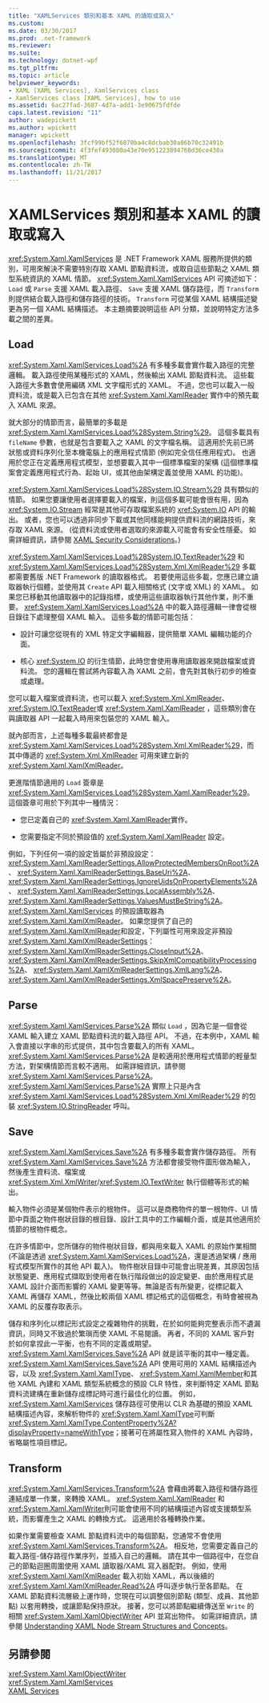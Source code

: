 ```yaml
---
title: "XAMLServices 類別和基本 XAML 的讀取或寫入"
ms.custom: 
ms.date: 03/30/2017
ms.prod: .net-framework
ms.reviewer: 
ms.suite: 
ms.technology: dotnet-wpf
ms.tgt_pltfrm: 
ms.topic: article
helpviewer_keywords:
- XAML [XAML Services], XamlServices class
- XamlServices class [XAML Services], how to use
ms.assetid: 6ac27fad-3687-4d7a-add1-3e90675fdfde
caps.latest.revision: "11"
author: wadepickett
ms.author: wpickett
manager: wpickett
ms.openlocfilehash: 3fcf99bf52f6870ba4c8dcbab30a86b70c32491b
ms.sourcegitcommit: 4f3fef493080a43e70e951223894768d36ce430a
ms.translationtype: MT
ms.contentlocale: zh-TW
ms.lasthandoff: 11/21/2017
---
```

# <a name="xamlservices-class-and-basic-xaml-reading-or-writing"></a>XAMLServices 類別和基本 XAML 的讀取或寫入
<xref:System.Xaml.XamlServices> 是 .NET Framework XAML 服務所提供的類別，可用來解決不需要特別存取 XAML 節點資料流，或取自這些節點之 XAML 類型系統資訊的 XAML 情節。 <xref:System.Xaml.XamlServices> API 可摘述如下： `Load` 或 `Parse` 支援 XAML 載入路徑、 `Save` 支援 XAML 儲存路徑，而 `Transform` 則提供結合載入路徑和儲存路徑的技術。 `Transform` 可從某個 XAML 結構描述變更為另一個 XAML 結構描述。 本主題摘要說明這些 API 分類，並說明特定方法多載之間的差異。  
  
<a name="load"></a>   
## <a name="load"></a>Load  
 <xref:System.Xaml.XamlServices.Load%2A> 有多種多載會實作載入路徑的完整邏輯。 載入路徑使用某種形式的 XAML，然後輸出 XAML 節點資料流。 這些載入路徑大多數會使用編碼 XML 文字檔形式的 XAML。 不過，您也可以載入一般資料流，或是載入已包含在其他 <xref:System.Xaml.XamlReader> 實作中的預先載入 XAML 來源。  
  
 就大部分的情節而言，最簡單的多載是 <xref:System.Xaml.XamlServices.Load%28System.String%29>。 這個多載具有 `fileName` 參數，也就是包含要載入之 XAML 的文字檔名稱。 這適用於先前已將狀態或資料序列化至本機電腦上的應用程式情節 (例如完全信任應用程式)。 也適用於您正在定義應用程式模型，並想要載入其中一個標準檔案的架構 (這個標準檔案會定義應用程式行為、起始 UI，或其他由架構定義並使用 XAML 的功能)。  
  
 <xref:System.Xaml.XamlServices.Load%28System.IO.Stream%29> 具有類似的情節。 如果您要讓使用者選擇要載入的檔案，則這個多載可能會很有用，因為 <xref:System.IO.Stream> 經常是其他可存取檔案系統的 <xref:System.IO> API 的輸出。 或者，您也可以透過非同步下載或其他同樣能夠提供資料流的網路技術，來存取 XAML 來源。 (從資料流或使用者選取的來源載入可能會有安全性隱憂。 如需詳細資訊，請參閱 [XAML Security Considerations](../../../docs/framework/xaml-services/xaml-security-considerations.md)。)  
  
 <xref:System.Xaml.XamlServices.Load%28System.IO.TextReader%29> 和 <xref:System.Xaml.XamlServices.Load%28System.Xml.XmlReader%29> 多載都需要舊版 .NET Framework 的讀取器格式。 若要使用這些多載，您應已建立讀取器執行個體，並使用其 `Create` API 載入相關格式 (文字或 XML) 的 XAML。 如果您已移動其他讀取器中的記錄指標，或使用這些讀取器執行其他作業，則不重要。 <xref:System.Xaml.XamlServices.Load%2A> 中的載入路徑邏輯一律會從根目錄往下處理整個 XAML 輸入。 這些多載的情節可能包括：  
  
-   設計可讓您從現有的 XML 特定文字編輯器，提供簡單 XAML 編輯功能的介面。  
  
-   核心 <xref:System.IO> 的衍生情節，此時您會使用專用讀取器來開啟檔案或資料流。 您的邏輯在嘗試將內容載入為 XAML 之前，會先對其執行初步的檢查或處理。  
  
 您可以載入檔案或資料流，也可以載入 <xref:System.Xml.XmlReader>、 <xref:System.IO.TextReader>或 <xref:System.Xaml.XamlReader> ，這些類別會在與讀取器 API 一起載入時用來包裝您的 XAML 輸入。  
  
 就內部而言，上述每種多載最終都會是 <xref:System.Xaml.XamlServices.Load%28System.Xml.XmlReader%29>，而其中傳遞的 <xref:System.Xml.XmlReader> 可用來建立新的 <xref:System.Xaml.XamlXmlReader>。  
  
 更進階情節適用的 `Load` 簽章是 <xref:System.Xaml.XamlServices.Load%28System.Xaml.XamlReader%29>。 這個簽章可用於下列其中一種情況：  
  
-   您已定義自己的 <xref:System.Xaml.XamlReader>實作。  
  
-   您需要指定不同於預設值的 <xref:System.Xaml.XamlReader> 設定。  
  
 例如，下列任何一項的設定皆屬於非預設設定： <xref:System.Xaml.XamlReaderSettings.AllowProtectedMembersOnRoot%2A>、 <xref:System.Xaml.XamlReaderSettings.BaseUri%2A>、 <xref:System.Xaml.XamlReaderSettings.IgnoreUidsOnPropertyElements%2A>、 <xref:System.Xaml.XamlReaderSettings.LocalAssembly%2A>、 <xref:System.Xaml.XamlReaderSettings.ValuesMustBeString%2A>。 <xref:System.Xaml.XamlServices> 的預設讀取器為 <xref:System.Xaml.XamlXmlReader>。 如果您提供了自己的 <xref:System.Xaml.XamlXmlReader>和設定，下列屬性可用來設定非預設 <xref:System.Xaml.XamlXmlReaderSettings>： <xref:System.Xaml.XamlXmlReaderSettings.CloseInput%2A>、 <xref:System.Xaml.XamlXmlReaderSettings.SkipXmlCompatibilityProcessing%2A>、 <xref:System.Xaml.XamlXmlReaderSettings.XmlLang%2A>、 <xref:System.Xaml.XamlXmlReaderSettings.XmlSpacePreserve%2A>。  
  
<a name="parse"></a>   
## <a name="parse"></a>Parse  
 <xref:System.Xaml.XamlServices.Parse%2A> 類似 `Load` ，因為它是一個會從 XAML 輸入建立 XAML 節點資料流的載入路徑 API。 不過，在本例中，XAML 輸入會直接以字串的形式提供，其中包含要載入的所有 XAML。 <xref:System.Xaml.XamlServices.Parse%2A> 是較適用於應用程式情節的輕量型方法，對架構情節而言較不適用。 如需詳細資訊，請參閱 <xref:System.Xaml.XamlServices.Parse%2A>。 <xref:System.Xaml.XamlServices.Parse%2A> 實際上只是內含 <xref:System.Xaml.XamlServices.Load%28System.Xml.XmlReader%29> 的包裝 <xref:System.IO.StringReader> 呼叫。  
  
<a name="save"></a>   
## <a name="save"></a>Save  
 <xref:System.Xaml.XamlServices.Save%2A> 有多種多載會實作儲存路徑。 所有 <xref:System.Xaml.XamlServices.Save%2A> 方法都會接受物件圖形做為輸入，然後產生資料流、檔案或 <xref:System.Xml.XmlWriter>/<xref:System.IO.TextWriter> 執行個體等形式的輸出。  
  
 輸入物件必須是某個物件表示的根物件。 這可以是商務物件的單一根物件、UI 情節中頁面之物件樹狀目錄的根目錄、設計工具中的工作編輯介面，或是其他適用於情節的根物件概念。  
  
 在許多情節中，您所儲存的物件樹狀目錄，都與用來載入 XAML 的原始作業相關 (不論是透過 <xref:System.Xaml.XamlServices.Load%2A>，還是透過架構 / 應用程式模型所實作的其他 API 載入)。 物件樹狀目錄中可能會出現差異，其原因包括狀態變更、應用程式擷取到使用者在執行階段做出的設定變更、由於應用程式是 XAML 設計介面而影響的 XAML 變更等等。無論是否有所變更，從標記載入 XAML 再儲存 XAML，然後比較兩個 XAML 標記格式的這個概念，有時會被視為 XAML 的反覆存取表示。  
  
 儲存和序列化以標記形式設定之複雜物件的挑戰，在於如何能夠完整表示而不遺漏資訊，同時又不致過於繁瑣而使 XAML 不易閱讀。 再者，不同的 XAML 客戶對於如何拿捏此一平衡，也有不同的定義或期望。 <xref:System.Xaml.XamlServices.Save%2A> API 就是該平衡的其中一種定義。 <xref:System.Xaml.XamlServices.Save%2A> API 使用可用的 XAML 結構描述內容，以及 <xref:System.Xaml.XamlType>、 <xref:System.Xaml.XamlMember>和其他 XAML 內建和 XAML 類型系統概念的預設 CLR 特性，來判斷特定 XAML 節點資料流建構在重新儲存成標記時可進行最佳化的位置。 例如，<xref:System.Xaml.XamlServices> 儲存路徑可使用以 CLR 為基礎的預設 XAML 結構描述內容，來解析物件的 <xref:System.Xaml.XamlType>可判斷 <xref:System.Xaml.XamlType.ContentProperty%2A?displayProperty=nameWithType>；接著可在將屬性寫入物件的 XAML 內容時，省略屬性項目標記。  
  
<a name="transform"></a>   
## <a name="transform"></a>Transform  
 <xref:System.Xaml.XamlServices.Transform%2A> 會藉由將載入路徑和儲存路徑連結成單一作業，來轉換 XAML。 <xref:System.Xaml.XamlReader> 和 <xref:System.Xaml.XamlWriter>則可能會使用不同的結構描述內容或支援類型系統，而影響產生之 XAML 的轉換方式。 這適用於各種轉換作業。  
  
 如果作業需要檢查 XAML 節點資料流中的每個節點，您通常不會使用 <xref:System.Xaml.XamlServices.Transform%2A>。 相反地，您需要定義自己的載入路徑-儲存路徑作業序列，並插入自己的邏輯。 請在其中一個路徑中，在您自己的節點迴圈周圍使用 XAML 讀取器/XAML 寫入器配對。 例如，使用 <xref:System.Xaml.XamlXmlReader> 載入初始 XAML，再以後續的 <xref:System.Xaml.XamlXmlReader.Read%2A> 呼叫逐步執行至各節點。 在 XAML 節點資料流層級上運作時，您現在可以調整個別節點 (類型、成員、其他節點) 以套用轉換，或讓節點保持原狀。 接著，您可以將節點繼續傳送至 `Write` 的相關 <xref:System.Xaml.XamlObjectWriter> API 並寫出物件。 如需詳細資訊，請參閱 [Understanding XAML Node Stream Structures and Concepts](../../../docs/framework/xaml-services/understanding-xaml-node-stream-structures-and-concepts.md)。  
  
## <a name="see-also"></a>另請參閱  
 <xref:System.Xaml.XamlObjectWriter>  
 <xref:System.Xaml.XamlServices>  
 [XAML Services](../../../docs/framework/xaml-services/index.md)
